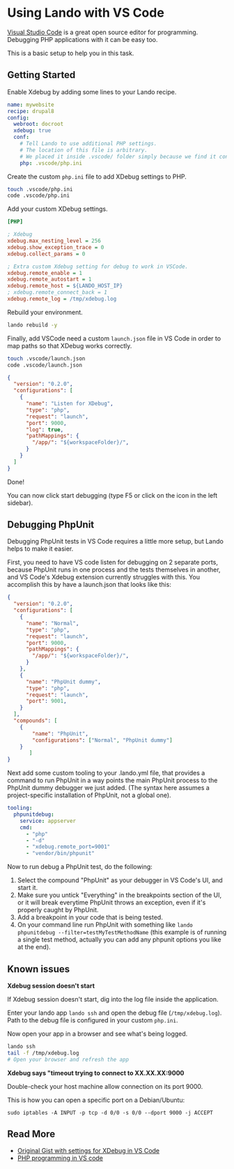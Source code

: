 Using Lando with VS Code
========================

[Visual Studio Code](https://github.com/Microsoft/vscode/) is a great open source editor for programming. Debugging PHP applications with it can be easy too.

This is a basic setup to help you in this task.

<!-- toc -->

Getting Started
---------------

Enable Xdebug by adding some lines to your Lando recipe.

```yaml
name: mywebsite
recipe: drupal8
config:
  webroot: docroot
  xdebug: true
  conf: 
    # Tell Lando to use additional PHP settings.
    # The location of this file is arbitrary. 
    # We placed it inside .vscode/ folder simply because we find it convenient.
    php: .vscode/php.ini
```

Create the custom `php.ini` file to add XDebug settings to PHP.

```bash
touch .vscode/php.ini
code .vscode/php.ini
```

Add your custom XDebug settings.

```ini
[PHP]

; Xdebug
xdebug.max_nesting_level = 256
xdebug.show_exception_trace = 0
xdebug.collect_params = 0

; Extra custom Xdebug setting for debug to work in VSCode.
xdebug.remote_enable = 1
xdebug.remote_autostart = 1
xdebug.remote_host = ${LANDO_HOST_IP}
; xdebug.remote_connect_back = 1
xdebug.remote_log = /tmp/xdebug.log

```

Rebuild your environment.

```bash
lando rebuild -y
```

Finally, add VSCode  need a custom `launch.json` file in VS Code in order to map paths so that XDebug works correctly.

```bash
touch .vscode/launch.json
code .vscode/launch.json
```

```json
{
  "version": "0.2.0",
  "configurations": [
    {
      "name": "Listen for XDebug",
      "type": "php",
      "request": "launch",
      "port": 9000,
      "log": true,
      "pathMappings": {
        "/app/": "${workspaceFolder}/",
      }
    }
  ]
}
```

Done!

You can now click start debugging (type F5 or click on the icon in the left sidebar).

Debugging PhpUnit
-----------------

Debugging PhpUnit tests in VS Code requires a little more setup, but Lando helps to make it easier.

First, you need to have VS code listen for debugging on 2 separate ports, because PhpUnit runs in one process and the tests themselves in another, and VS Code's Xdebug extension currently struggles with this. You accomplish this by have a launch.json that looks like this:

```json
{
  "version": "0.2.0",
  "configurations": [
    {
      "name": "Normal",
      "type": "php",
      "request": "launch",
      "port": 9000,
      "pathMappings": {
        "/app/": "${workspaceFolder}/",
      }
    },
    {
      "name": "PhpUnit dummy",
      "type": "php",
      "request": "launch",
      "port": 9001,
    }
  ],
  "compounds": [
    {
        "name": "PhpUnit",
        "configurations": ["Normal", "PhpUnit dummy"]
    }
       ]
}
```

Next add some custom tooling to your .lando.yml file, that provides a command to run PhpUnit in a way points the main PhpUnit process to the PhpUnit dummy debugger we just added. (The syntax here assumes a project-specific installation of PhpUnit, not a global one).

```yml
tooling:
  phpunitdebug:
    service: appserver
    cmd:
      - "php"
      - "-d"
      - "xdebug.remote_port=9001"
      - "vendor/bin/phpunit"
```

Now to run debug a PhpUnit test, do the following:

1. Select the compound "PhpUnit" as your debugger in VS Code's UI, and start it.
2. Make sure you untick "Everything" in the breakpoints section of the UI, or it will break everytime PhpUnit throws an exception, even if it's properly caught by PhpUnit.
3. Add a breakpoint in your code that is being tested.
4. On your command line run PhpUnit with something like `lando phpunitdebug --filter=testMyTestMethodName` (this example is of running a single test method, actually you can add any phpunit options you like at the end).

Known issues
-----------------

**Xdebug session doesn't start**

If Xdebug session doesn't start, dig into the log file inside the application.

Enter your lando app `lando ssh` and open the debug file (`/tmp/xdebug.log`). Path to the debug file is configured in your custom `php.ini`.
 
Now open your app in a browser and see what's being logged.

```bash
lando ssh
tail -f /tmp/xdebug.log
# Open your browser and refresh the app
```

**Xdebug says "timeout trying to connect to XX.XX.XX:9000**

Double-check your host machine allow connection on its port 9000.

This is how you can open a specific port on a Debian/Ubuntu:

`sudo iptables -A INPUT -p tcp -d 0/0 -s 0/0 --dport 9000 -j ACCEPT`


Read More
---------

*   [Original Gist with settings for XDebug in VS Code](https://gist.github.com/MatthieuScarset/0c3860def9ff1f0b84e32f618c740655)
*   [PHP programming in VS code](https://code.visualstudio.com/docs/languages/php)

